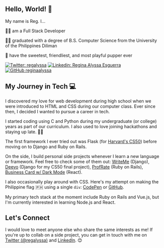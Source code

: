 ## Hello, World! 👋 

My name is Reg. I...

👩‍💻 am a Full Stack Developer

👩‍🎓 graduated with a degree of B.S. Computer Science from the University of the Philippines Diliman

🐾 have the sweetest, friendliest, and most playful pupper ever

[![Twitter: regalyssa](https://img.shields.io/twitter/follow/regalyssa?style=social)](https://twitter.com/regalyssa)
[![Linkedin: Regina Alyssa Esguerra](https://img.shields.io/badge/-LinkedIn%20Regina%20Alyssa%20Esguerra-blue?style=flat-square&logo=Linkedin&logoColor=white&link=https://www.linkedin.com/in/regina-alyssa-esguerra/)](https://www.linkedin.com/in/regina-alyssa-esguerra/)
[![GitHub reginaalyssa](https://img.shields.io/github/followers/reginaalyssa?label=follow&style=social)](https://github.com/reginaalyssa)

## My Journey in Tech 💻

I discovered my love for web development during high school when we were introduced to HTML and CSS during our computer class. Ever since then, I decided I wanted to pursue a career in tech.

I started coding using C and Python during my undergraduate (or college) years as part of our curriculum. I also used to love joining hackathons and staying up late. 🧟‍♀️

The first framework I ever tried out was Flask (for [Harvard's CS50](https://cs50.harvard.edu/)) before moving on to Django and Ruby on Rails.

On the side, I build personal side projects whenever I learn a new language or framework. Feel free to check some of them out: [WriteMe](https://github.com/reginaalyssa/WriteMe) (Django), [Deevo](https://github.com/reginaalyssa/Deevo) (Django for my CS50 final project), [ProfRate](https://github.com/reginaalyssa/ProfRate) (Ruby on Rails), [Business Card w/ Dark Mode](https://github.com/reginaalyssa/ReactJS-Business-Card) (React).

I also occasionally play around with CSS. Here's my attempt on making the Philippine flag 🇵🇭 using a single `div`: [CodePen](https://codepen.io/reginaalyssa01809/pen/eYOMOXG) or [GitHub](https://github.com/reginaalyssa/single-div).

My primary tech stack at the moment include Ruby on Rails and Vue.js, but I'm currently interested in learning Node.js and React.

## Let's Connect

I would love to meet anyone else who share the same interests as me! If you're up to collab on a side project, you can get in touch with me on [Twitter (@regalyssa)](https://twitter.com/regalyssa) and [LinkedIn](https://www.linkedin.com/in/regina-alyssa-esguerra/). 😊 
